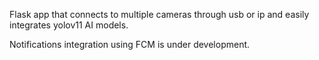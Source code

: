 Flask app that connects to multiple cameras through usb or ip and easily integrates yolov11 AI models.

Notifications integration using FCM is under development.
